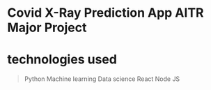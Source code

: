 # Covid X-Ray Prediction App AITR Major Project 
# technologies used
> Python
> Machine learning
> Data science
> React
> Node JS

